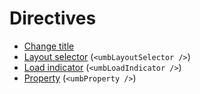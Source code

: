 # Directives

- [Change title](changeTitle)
- [Layout selector](umbLayoutSelector/) (`<umbLayoutSelector />`)
- [Load indicator](umbLoadIndicator/) (`<umbLoadIndicator />`)
- [Property](umbProperty/) (`<umbProperty />`)
